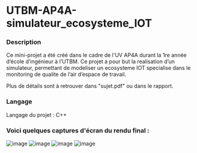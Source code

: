 # UTBM-AP4A-simulateur_ecosysteme_IOT

### Description

Ce mini-projet a été créé dans le cadre de l'UV AP4A durant la 1re année d’école d’ingénieur à l’UTBM. Ce projet a pour but la realisation d’un simulateur, permettant de modeliser un
ecosysteme IOT specialise dans le monitoring de qualite de l’air d’espace de travail.

Plus de détails sont à retrouver dans "sujet.pdf" ou dans le rapport.

### Langage

Langage du projet : C++

### Voici quelques captures d'écran du rendu final :

![image](https://github.com/user-attachments/assets/b2440c47-c036-4590-ad33-511136650f20)
![image](https://github.com/user-attachments/assets/4450a053-13ff-4fb1-86cc-489b7c30da23)
![image](https://github.com/user-attachments/assets/39f7bfea-e32b-480b-9640-cef5014f3ddb)
![image](https://github.com/user-attachments/assets/748ee108-c75b-447a-b8f0-c616723031cf)



